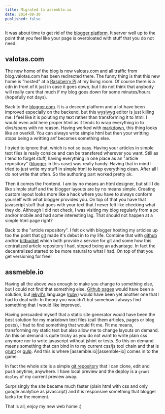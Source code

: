 ```yaml
---
title: Migrated to assemble.io
date: 2014-08-30
published: false
---
```


It was about time to get rid of the [blogger platform][blogger]. It server well up to the point that you feel like your page is overbloated with stuff that you do not need.

## valotas.com
The new home of the blog is now valotas.com and all traffic from blog.valotas.com has been redirected there. The funny thing is that this new home is "hosted" at a [Raspberry Pi][raspberrypi] at my living room. Of course there is a cdn in front of it just in case it goes down, but I do not think that anybody will really care that much if my blog goes down for some minutes/hours (hopefully not days).

Back to the [blogger.com][blogger]. It is a descent platform and a lot have been improved especially on the backend, but this [wysiwyg][wysiwyg] editor is just killing me. I feel like it is poluting my text rather than transforming it to html. I would even add here proper html as it tends to wrap everything in to divs/spans with no reason. Having worked with [markdown][markdown], this thing looks like an overkill. You can always write simple html but then your writting stops being a writting anf becomes something else.

I tryied to ignore that, which is not so easy. Having your articles in simple text files is really consice and can be transfered wherever you want. Still as I tend to forget stuff, having everything in one place as an "article repository" ([blogger][blogger] in this case) was really handy. Having that in mind I tried to just write my stuff in simple html to keep everything clean. After all I do not write that often. So the authoring part worked pretty ok.

Then it comes the frontend. I am by no means an html designer, but still I do like simple stuff and the blogger layouts are by no means simple. Creating custom layout looks more like a hack where you have to always conform yourself with what blogger provides you. On top of that you have that javascript stuff that goes with your text that I never felt like checking what they do. Although I did not check, I was visiting my blog regularly from a pc and/or mobile and had some interesting lag. That should not happen at a simple html page right?

Back to the "article repository". I felt ok with blogger hosting my articles up too the point that [git][git] made it's debut in to my life. Combine that with [github][github] and/or [bitbucket][bitbucket] which both provide a service for git and some how this centralized article repository I had, stoped being an advantage. In fact the decentralized started to be more natural to what I had. On top of that you get versioning for free!

## assmeble.io
Having all the above was enough to make you change to something else, but I could not find that something else. [Github pages][github-pages] would have been a solution, but [jekyll's][jekyll] language ([ruby][ruby]) would have been yet another one that I had to deal with. In theory you wouldn't but somehow I always find something that I would like improved.

Having persuaded myself that a static site generator would have been the best solution for my markdown text files (call them articles, pages or blog posts), I had to find something that would fit me. Fit me means, transforming my static text but also allow me to change layouts on demand. An this on demand is quite tricky as you do not want to write plain css anymore nor to write javascript without jshint or tests. So this on demand meens something that can bind in to my current css/js tool chain and that is [grunt][grunt] or [gulp][gulp]. And this is where [assemble.io][assemble-io] comes in to the game.

In fact the whole site is a simple [git repository][valotas-com-git] that I can clone, edit and push anytime, anywhere. I have local preview and the deploy is a `grunt deploy` of my current preview away.

Surprisingly the site became much faster (plain html with css and only google analytice as javascript) and it is responsive something that blogger lacks for the moment.

That is all, enjoy my new web home :)
 
[raspberrypi]: http://www.raspberrypi.org/
[blogger]: https://www.blogger.com
[wysiwyg]: http://en.wikipedia.org/wiki/WYSIWYG
[markdown]: http://daringfireball.net/projects/markdown/
[github]: https://github.com/
[github-pages]: https://pages.github.com/
[bitbucket]: https://bitbucket.org/
[git]: http://git-scm.com/
[jekyll]: http://jekyllrb.com/
[ruby]: https://www.ruby-lang.org/en/
[grunt]: http://gruntjs.com/
[gulp]: http://gulpjs.com/
[assmeble-io]: http://assemble.io/
[valotas-com-git]: https://github.com/valotas/valotas.com
